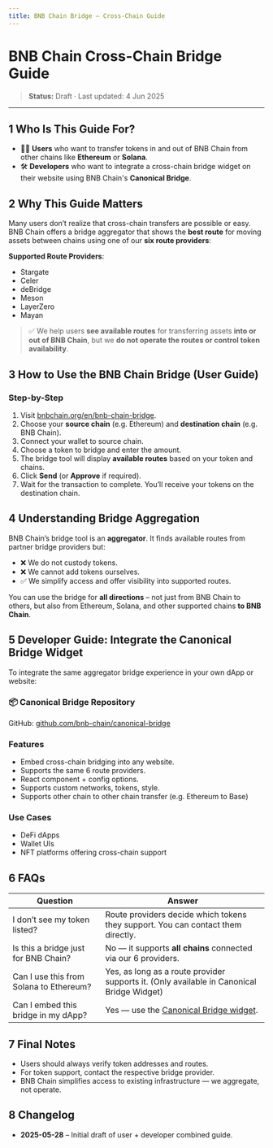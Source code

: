 ```yaml
---
title: BNB Chain Bridge – Cross‑Chain Guide
---
```


# BNB Chain Cross-Chain Bridge Guide

> **Status:** Draft · Last updated: 4 Jun 2025
---

## 1  Who Is This Guide For?

* 🧑‍💻 **Users** who want to transfer tokens in and out of BNB Chain from other chains like **Ethereum** or **Solana**.
* 🛠️ **Developers** who want to integrate a cross-chain bridge widget on their website using BNB Chain's **Canonical Bridge**.

## 2  Why This Guide Matters

Many users don’t realize that cross-chain transfers are possible or easy. BNB Chain offers a bridge aggregator that shows the **best route** for moving assets between chains using one of our **six route providers**:

**Supported Route Providers**:

* Stargate
* Celer
* deBridge
* Meson
* LayerZero
* Mayan

> ✅ We help users **see available routes** for transferring assets **into or out of BNB Chain**, but we **do not operate the routes or control token availability**.

## 3  How to Use the BNB Chain Bridge (User Guide)

### Step-by-Step

1. Visit [bnbchain.org/en/bnb-chain-bridge](https://www.bnbchain.org/en/bnb-chain-bridge).
2. Choose your **source chain** (e.g. Ethereum) and **destination chain** (e.g. BNB Chain).
3. Connect your wallet to source chain.
4. Choose a token to bridge and enter the amount.
5. The bridge tool will display **available routes** based on your token and chains.
6. Click **Send** (or **Approve** if required).
7. Wait for the transaction to complete. You’ll receive your tokens on the destination chain.

## 4  Understanding Bridge Aggregation

BNB Chain’s bridge tool is an **aggregator**. It finds available routes from partner bridge providers but:

* ❌ We do not custody tokens.
* ❌ We cannot add tokens ourselves.
* ✅ We simplify access and offer visibility into supported routes.

You can use the bridge for **all directions** – not just from BNB Chain to others, but also from Ethereum, Solana, and other supported chains **to BNB Chain**.

## 5  Developer Guide: Integrate the Canonical Bridge Widget

To integrate the same aggregator bridge experience in your own dApp or website:

### 📦 Canonical Bridge Repository

GitHub: [github.com/bnb-chain/canonical-bridge](https://github.com/bnb-chain/canonical-bridge)

### Features

* Embed cross-chain bridging into any website.
* Supports the same 6 route providers.
* React component + config options.
* Supports custom networks, tokens, style.
* Supports other chain to other chain transfer (e.g. Ethereum to Base)

### Use Cases

* DeFi dApps
* Wallet UIs
* NFT platforms offering cross-chain support

## 6  FAQs

| Question                                | Answer                                                                                  |
| --------------------------------------- | --------------------------------------------------------------------------------------- |
| I don’t see my token listed?            | Route providers decide which tokens they support. You can contact them directly.        |
| Is this a bridge just for BNB Chain?    | No — it supports **all chains** connected via our 6 providers.                      |
| Can I use this from Solana to Ethereum? | Yes, as long as a route provider supports it. (Only available in Canonical Bridge Widget)                                           |
| Can I embed this bridge in my dApp?     | Yes — use the [Canonical Bridge widget](https://github.com/bnb-chain/canonical-bridge). |

## 7  Final Notes

* Users should always verify token addresses and routes.
* For token support, contact the respective bridge provider.
* BNB Chain simplifies access to existing infrastructure — we aggregate, not operate.

## 8  Changelog

* **2025-05-28** – Initial draft of user + developer combined guide.
